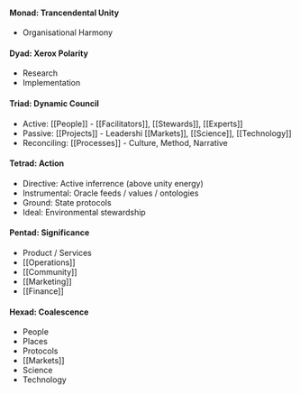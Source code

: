 #### Monad: Trancendental Unity
- Organisational Harmony

#### Dyad: Xerox Polarity
- Research
- Implementation

#### Triad: Dynamic Council
- Active: [[People]] - [[Facilitators]], [[Stewards]], [[Experts]]
- Passive: [[Projects]] - Leadershi [[Markets]], [[Science]], [[Technology]]
- Reconciling: [[Processes]] - Culture, Method, Narrative

#### Tetrad: Action
- Directive: Active inferrence (above unity energy)
- Instrumental: Oracle feeds / values / ontologies 
- Ground: State protocols
- Ideal: Environmental stewardship

#### Pentad: Significance
- Product / Services
- [[Operations]]
- [[Community]]
- [[Marketing]]
- [[Finance]]

#### Hexad: Coalescence
- People
- Places
- Protocols
- [[Markets]]
- Science
- Technology
